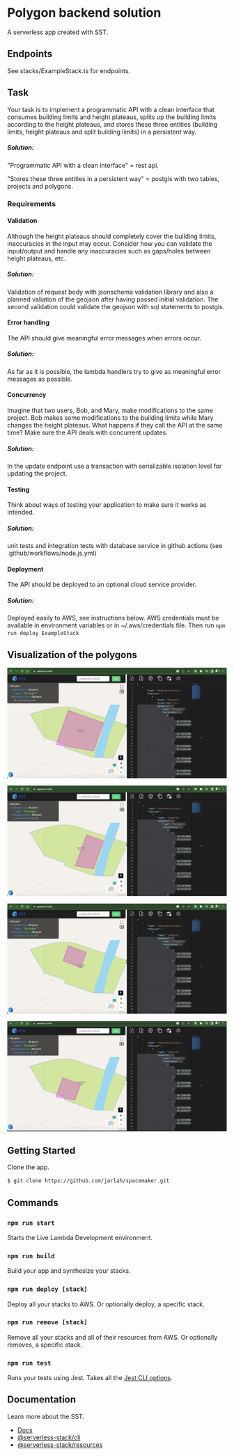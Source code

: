 # Polygon backend solution

A serverless app created with SST.

## Endpoints

See stacks/ExampleStack.ts for endpoints.

## Task
Your task is to implement a programmatic API with a clean interface that consumes building
limits and height plateaus, splits up the building limits according to the height plateaus, and
stores these three entities (building limits, height plateaus and split building limits) in a
persistent way.
##### Solution:
"Programmatic API with a clean interface" = rest api.

"Stores these three entities in a persistent way" = postgis with two tables, projects and polygons.

### Requirements

#### Validation
Although the height plateaus should completely cover the building limits, inaccuracies in the
input may occur. Consider how you can validate the input/output and handle any
inaccuracies such as gaps/holes between height plateaus, etc.
##### Solution:
Validation of request body with jsonschema validation library and also a planned valiation of the geojson after having passed initial validation. The second validation could validate the geojson with sql statements to postgis.

#### Error handling
The API should give meaningful error messages when errors occur.
##### Solution:
As far as it is possible, the lambda handlers try to give as meaningful error messages as possible.

#### Concurrency
Imagine that two users, Bob, and Mary, make modifications to the same project. Bob makes
some modifications to the building limits while Mary changes the height plateaus. What
happens if they call the API at the same time? Make sure the API deals with concurrent
updates.
##### Solution: 
In the update endpoint use a transaction with serializable isolation level for updating the project.

#### Testing
Think about ways of testing your application to make sure it works as intended.
##### Solution: 
unit tests and integration tests with database service in github actions (see .github/workflows/node.js.yml)

#### Deployment
The API should be deployed to an optional cloud service provider.
##### Solution: 
Deployed easily to AWS, see instructions below. AWS credentials must be available in environment variables or in ~/.aws/credentials file. Then run `npm run deploy ExampleStack`

## Visualization of the polygons

![Kiku](screenshot1.png)

![Kiku](screenshot2.png)

![Kiku](screenshot3.png)

![Kiku](screenshot4.png)

## Getting Started

Clone the app.

```bash
$ git clone https://github.com/jarlah/spacemaker.git
```

## Commands

### `npm run start`

Starts the Live Lambda Development environment.

### `npm run build`

Build your app and synthesize your stacks.

### `npm run deploy [stack]`

Deploy all your stacks to AWS. Or optionally deploy, a specific stack.

### `npm run remove [stack]`

Remove all your stacks and all of their resources from AWS. Or optionally removes, a specific stack.

### `npm run test`

Runs your tests using Jest. Takes all the [Jest CLI options](https://jestjs.io/docs/en/cli).

## Documentation

Learn more about the SST.

- [Docs](https://docs.sst.dev/)
- [@serverless-stack/cli](https://docs.sst.dev/packages/cli)
- [@serverless-stack/resources](https://docs.sst.dev/packages/resources)
